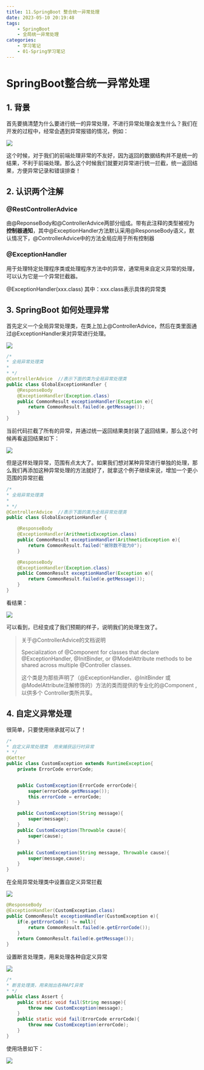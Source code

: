 ```yaml
---
title: 11.SpringBoot 整合统一异常处理
date: 2023-05-10 20:19:48
tags: 
    - SpringBoot
    - 全局统一异常处理
categories:
    - 学习笔记
    - 01-Spring学习笔记
---
```

# SpringBoot整合统一异常处理

## 1. 背景

首先要搞清楚为什么要进行统一的异常处理，不进行异常处理会发生什么？我们在开发的过程中，经常会遇到异常报错的情况，例如：

![](https://jsd.cdn.zzko.cn/gh/hfshaobing/picx-images-hosting@master/20230814/异常示例.5luk7yykfng0.webp)

这个时候，对于我们的前端处理非常的不友好，因为返回的数据结构并不是统一的结果，不利于前端处理。那么这个时候我们就要对异常进行统一拦截，统一返回结果，方便异常记录和错误排查！

## 2. 认识两个注解

### @RestControllerAdvice

由@ReponseBody和@ControllerAdvice两部分组成。带有此注释的类型被视为**控制器通知**，其中@ExceptionHandler方法默认采用@ResponseBody语义，默认情况下，@ControllerAdvice中的方法全局应用于所有控制器

### @ExceptionHandler

用于处理特定处理程序类或处理程序方法中的异常，通常用来自定义异常的处理，可以认为它是一个异常拦截器。

@ExceptionHandler(xxx.class) 其中：xxx.class表示具体的异常类

## 3. SpringBoot 如何处理异常

首先定义一个全局异常处理类，在类上加上@ControllerAdvice，然后在类里面通过@ExceptionHandler来对异常进行处理。

![](https://jsd.cdn.zzko.cn/gh/hfshaobing/picx-images-hosting@master/20230814/定义全局异常处理类_1.6ak32u0uscg0.webp)

```java
/*
* 全局异常处理类
*
* */
@ControllerAdvice  //表示下面的类为全局异常处理类
public class GlobalExceptionHandler {
    @ResponseBody
    @ExceptionHandler(Exception.class)
    public CommonResult exceptionHandler(Exception e){
        return CommonResult.failed(e.getMessage());
    }
}
```

当前代码拦截了所有的异常，并通过统一返回结果类封装了返回结果，那么这个时候再看返回结果如下：

![](https://jsd.cdn.zzko.cn/gh/hfshaobing/picx-images-hosting@master/20230814/统一返回.5izv3f3v4l40.webp)

但是这样处理异常，范围有点太大了。如果我们想对某种异常进行单独的处理，那么我们再添加这种异常处理的方法就好了，就拿这个例子继续来说，增加一个更小范围的异常拦截

```java
/*
* 全局异常处理类
*
* */
@ControllerAdvice  //表示下面的类为全局异常处理类
public class GlobalExceptionHandler {

    @ResponseBody
    @ExceptionHandler(ArithmeticException.class)
    public CommonResult exceptionHandler(ArithmeticException e){
        return CommonResult.failed("被除数不能为0");
    }

    @ResponseBody
    @ExceptionHandler(Exception.class)
    public CommonResult exceptionHandler(Exception e){
        return CommonResult.failed(e.getMessage());
    }
}
```

看结果：

![](https://jsd.cdn.zzko.cn/gh/hfshaobing/picx-images-hosting@master/20230814/异常返回2.1qjhsz4rftds.webp)

可以看到，已经变成了我们预期的样子，说明我们的处理生效了。

> 关于@ControllerAdvice的文档说明
>
> Specialization of @Component for classes that declare @ExceptionHandler, @InitBinder, or @ModelAttribute methods to be shared across multiple @Controller classes.
>
> 这个类是为那些声明了（@ExceptionHandler、@InitBinder 或 @ModelAttribute注解修饰的）方法的类而提供的专业化的@Component , 以供多个 Controller类所共享。
>

## 4. 自定义异常处理

很简单，只要使用继承就可以了！

```java
/*
* 自定义异常处理类  用来捕获运行时异常
* */
@Getter
public class CustomException extends RuntimeException{
    private ErrorCode errorCode;


    public CustomException(ErrorCode errorCode){
        super(errorCode.getMessage());
        this.errorCode = errorCode;
    }

    public CustomException(String message){
        super(message);
    }
    public CustomException(Throwable cause){
        super(cause);
    }

    public CustomException(String message, Throwable cause){
        super(message,cause);
    }
}
```

在全局异常处理类中设置自定义异常拦截

![](https://jsd.cdn.zzko.cn/gh/hfshaobing/picx-images-hosting@master/20230814/设置自定义异常拦截.6s2ugbr6pbk0.webp)

```JAVA
@ResponseBody
@ExceptionHandler(CustomException.class)
public CommonResult exceptionHandler(CustomException e){
	if(e.getErrorCode() != null){
        return CommonResult.failed(e.getErrorCode());
    }
    return CommonResult.failed(e.getMessage());
}
```

设置断言处理类，用来处理各种自定义异常

![](https://jsd.cdn.zzko.cn/gh/hfshaobing/picx-images-hosting@master/20230814/断言处理类.z94ahvgkl74.webp)

```java
/*
* 断言处理类，用来抛出各种API异常
* */
public class Assert {
    public static void fail(String message){
        throw new CustomException(message);
    }
    public static void fail(ErrorCode errorCode){
        throw new CustomException(errorCode);
    }
}
```

使用场景如下：

![](https://jsd.cdn.zzko.cn/gh/hfshaobing/picx-images-hosting@master/20230814/使用断言处理.5wrc1nz7cvk0.webp)
